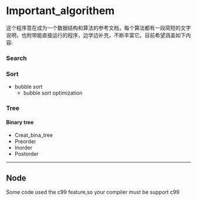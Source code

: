# Important_algorithem
这个程序意在成为一个数据结构和算法的参考文档，每个算法都有一段简短的文字说明，也附带能直接运行的程序，边学边补充，不断丰富它。目前希望涵盖如下内容:  
### Search
### Sort
* bubble sort
    * bubble sort optimization
### Tree
#### Binary tree
* Creat_bina_tree  
* Preorder  
* Inorder  
* Postorder  

----------------
## Node
Some code used the c99 feature,so your compiler must be support c99
